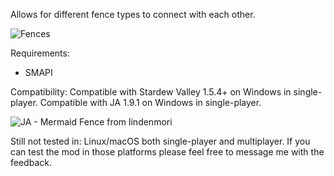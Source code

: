 Allows for different fence types to connect with each other.

![Fences](https://github.com/sergiomadd/StardewValleyMods/tree/main/ConnectedFences/docs/img/fences_big.png)

Requirements:
- SMAPI

Compatibility:
Compatible with Stardew Valley 1.5.4+ on Windows in single-player.
Compatible with JA 1.9.1 on Windows in single-player.

![JA - Mermaid Fence from lindenmori](https://github.com/sergiomadd/StardewValleyMods/tree/main/ConnectedFences/docs/img/fences_JA.png)

Still not tested in: Linux/macOS both single-player and multiplayer.
If you can test the mod in those platforms please feel free to message me with the feedback.
